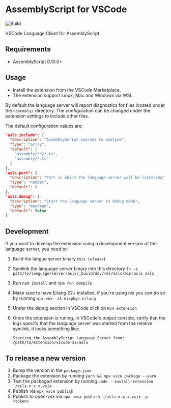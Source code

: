 # AssemblyScript for VSCode

![Build](https://github.com/saulecabrera/vscode-as/workflows/Build/badge.svg)


VSCode Language Client for AssemblyScript

## Requirements

- AssemblyScript 0.10.0+


## Usage

- Install the extension from the VSCode Marketplace.
- The extension support Linux, Mac and Windows via WSL.

By default the language server will report diagnostics for files located under
the `assembly/` directory. The configuration can be changed under the extension
settings to include other files.

The default configuration values are:

```json
"asls.include": {
  "description": "AssemblyScript sources to analyze",
  "type": "array",
  "default": [
    "assembly/**/*.ts",
    "assembly/*.ts"
  ]
},
"asls.port": {
  "description": "Port in which the language server will be listening",
  "type": "number",
  "default": 0
},
"asls.debug": {
  "description": "Start the language server in debug mode",
  "type": "boolean",
  "default": false
}

```

## Development

If you want to develop the extension using a development version of the language
server, you need to:

1. Build the langue server binary (`mix release`)
2. Symlink the language server binary into this directory `ln -s
   path/to/language/server/asls/_build/dev/rel/asls/bin/asls asls`

3. Run `npm install` and `npm run compile`

4. Make sure to have Erlang 22+ installed, if you're using nix you can do so by
   running `nix-env -iA nixpkgs.erlang`

5. Under the debug section in VSCode click on `Run extension`

6. Once the extension is runing, in VSCode's output console, verify that the
   logs specify that the language server was started from the relative symlink,
   it looks something like:

   ```
   Starting the AssemblyScript Language Server from: /path/to/extension/vscode-as/asls
   ```
## To release a new version

1. Bump the version in the `package.json`
2. Package the extension by running `yarn && npx vsce package --yarn`
3. Test the packaged extension by running `code --install-extension ./asls-x.x.x.vsix`
4. Publish via `npx vsce publish`
5. Publish to open-vsx via `npx ovsx publish ./asls-x.x.x.vsix -p <token>`



